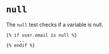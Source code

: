 # `null`

The `null` test checks if a variable is null.
```twig
{% if user.email is null %}
	...
{% endif %}
```